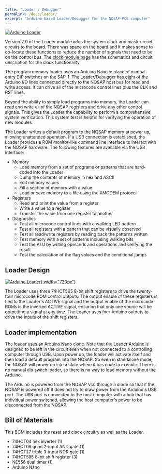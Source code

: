 ```yaml
---
title: "Loader / Debugger"
permalink: /docs/loader/
excerpt: "Arduino-based Loader/Debugger for the NQSAP-PCB computer"
---
```


[![Arduino Loader](../../assets/images/loader-board-500.jpg "loader")](../../assets/images/loader-board.jpg)

Version 2.0 of the Loader module adds the system clock and master reset circuits to the
board.  There was space on the board and it makes sense to co-locate these functions to
reduce the number of signals that need to be on the control bus.  The
[clock module page](../clock/) has the schematics and circuit description for the clock
functionality.

The program memory loader uses an Arduino Nano in place of manual-entry DIP switches on
the SAP-1.  The Loader/Debugger has eight of the Arduino I/O lines connected directly to
the NQSAP host bus for read and write access.  It can drive all of the microcode control
lines plus the CLK and RST lines.

Beyond the ability to simply load programs into memory, the Loader can read and write all
of the NQSAP registers and drive any other control signals. This gives the Loader the
capability to perform a comprehensive system verification.  This system test is helpful
for verifying the operation of new modules.

The Loader writes a default program to the NQSAP memory at power up, allowing unattended
operation.  If a USB connection is established, the Loader provides a ROM monitor-like
command line interface to interact with the NQSAP hardware.  The following features are
available via the USB interface:

* Memory
  * Load memory from a set of programs or patterns that are hard-coded into the Loader
  * Dump the contents of memory in hex and ASCII
  * Edit memory values
  * Fill a section of memory with a value
  * Load or save memory to a file using the XMODEM protocol
* Registers
  * Read and print the value from a register
  * Write a value to a register
  * Transfer the value from one register to another
* Diagnostics
  * Test all microcode control lines with a walking LED pattern
  * Test all registers with a pattern that can be visually observed
  * Test all read/write registers by reading back the patterns written
  * Test memory with a set of patterns including walking bits
  * Test the ALU by writing operands and operations and verifying the result
  * Test the calculation of the flag values and the conditional jumps

## Loader Design

[![Arduino Loader](../../assets/images/loader-schematic.png "loader/debugger"){:width="720px"}](../../assets/images/loader-schematic.png)

The Loader uses three 74HCT595 8-bit shift registers to drive the twenty-four microcode
ROM control outputs. The output enable of these registers is tied to the Loader's ACTIVE
signal and the output enable of the microcode ROMs is the inverted ACTIVE signal, ensuring
that only one source will be outputting a signal at any time. The Loader uses four Arduino
outputs to drive the inputs of the shift registers.  

## Loader implementation

The loader uses an Arduino Nano clone.  Note that the Loader Arduino is designed to be
left in the circuit even when not connected to a controlling computer through USB.  Upon
power up, the loader will activate itself and then load a default program into the NQSAP.
So even in standalone mode, the NQSAP will power up into a state where it has code to
execute.  There is no manual dip switch loader, so there is no way to load memory without
the Arduino.

The Arduino is powered from the NQSAP Vcc through a diode so that if the NQSAP is powered
off it does not try to draw power from the Arduino's USB port.  The USB port is connected
to the host computer with a hub that has individual power switched, allowing the host
computer's power to be disconnected from the NQSAP.

## Bill of Materials

This BOM includes the reset and clock circuitry as well as the Loader.
* 74HCT04 hex inverter (1)
* 74HCT08 quad 2-input AND gate (1)
* 74HCT27 triple 3-input NOR gate (1)
* 74HCT595 8-bit shift register (3)
* NE556 dual timer (1)
* Arduino Nano
